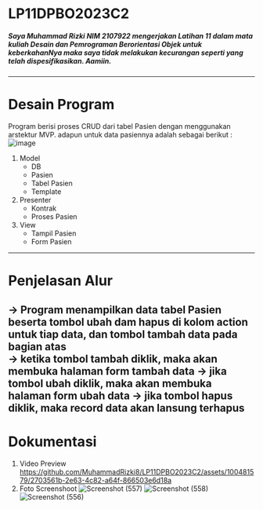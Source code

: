 # LP11DPBO2023C2

##### Saya Muhammad Rizki NIM 2107922 mengerjakan Latihan 11 dalam mata kuliah Desain dan Pemrograman Berorientasi Objek untuk keberkahanNya maka saya tidak melakukan kecurangan seperti yang telah dispesifikasikan. Aamiin.
----------------------------------------------------------------------
# Desain Program
 Program berisi proses CRUD dari tabel Pasien dengan menggunakan arstektur MVP. adapun untuk data pasiennya adalah sebagai berikut :<br>
 ![image](https://github.com/MuhammadRizki8/LP11DPBO2023C2/assets/100481579/f1f0ce2d-7c9e-4805-805f-b277c8d23884)
 1. Model
      - DB
      - Pasien
      - Tabel Pasien
      - Template
 2. Presenter
      - Kontrak
      - Proses Pasien
 3. View
      - Tampil Pasien
      - Form Pasien
-----------------------------------------------------------------------
# Penjelasan Alur
-> Program menampilkan data tabel Pasien beserta tombol ubah dam hapus di kolom action untuk tiap data, dan tombol tambah data pada bagian atas<br>
-> ketika tombol tambah diklik, maka akan membuka halaman form tambah data
-> jika tombol ubah diklik, maka akan membuka halaman form ubah data
-> jika tombol hapus diklik, maka record data akan lansung terhapus
------------------------------------------------------------------------
# Dokumentasi
1. Video Preview
https://github.com/MuhammadRizki8/LP11DPBO2023C2/assets/100481579/2703561b-2e63-4c82-a64f-866503e6d18a
2. Foto Screenshoot
![Screenshot (557)](https://github.com/MuhammadRizki8/LP11DPBO2023C2/assets/100481579/a444e862-6b06-456f-b24f-064d8744ee8e)
![Screenshot (558)](https://github.com/MuhammadRizki8/LP11DPBO2023C2/assets/100481579/47e6fa43-cc74-4c1e-adf4-d604664f088b)
![Screenshot (556)](https://github.com/MuhammadRizki8/LP11DPBO2023C2/assets/100481579/0332401d-bb26-42db-9e66-0626926964c0)


